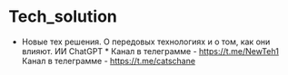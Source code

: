 # Tech_solution
* Новые тех решения. О передовых технологиях и о том, как они влияют. ИИ ChatGPT *
Канал в телеграмме - https://t.me/NewTeh1
Канал в телеграмме - https://t.me/catschane
